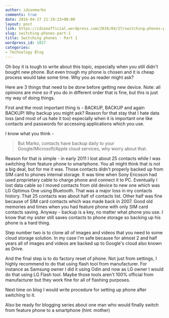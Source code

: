 ```yaml
---
author: idzanmarko
comments: true
date: 2016-04-27 21:19:23+00:00
layout: post
link: https://idzanofficial.wordpress.com/2016/04/27/switching-phones-part-1/
slug: switching-phones-part-1
title: Switching phones - Part 1
wordpress_id: 1027
categories:
- Technology Blog
---
```


Oh boy it is tough to write about this topic, especially when you still didn't bought new phone. But even trough my phone is chosen and it is cheap process would take some time. Why you as reader might ask?

Here are 3 things that need to be done before getting new device.
Note: all opinions are mine so if you do in different order that is fine, but this is just my way of doing things.

First and the most important thing is - BACKUP, BACKUP and again BACKUP! Why backup you might ask? Reason for that stay that I hate data loss (and most of us hate it too) especially when it is important one like contacts and passwords for accessing applications which you use.

I know what you think -


<blockquote>But Marko, contacts have backup daily to your Google/Microsoft/Apple cloud services, why worry about that.</blockquote>


Reason for that is simple - in early 2011 I lost about 25 contacts while I was switching from feature phone to smartphone. You all might think that is not a big deal, but for me it was. Those contacts didn't properly backed up from SIM card to phones internal storage. It was time when Sony Ericsson had used proprietary cable to charge phone and connect it to PC. Eventually I lost data cable so I moved contacts from old device to new one which was LG Optimus One using Bluetooth. That was a major loss in my contacts history. That 25 contacts was about half of contacts list. Other half was fine because of SIM card contacts which was made back in 2007. Good old memories and times when you had feature phone with only SIM card contacts saving. Anyway - backup is a key, no matter what phone you use. I know that my sister still saves contacts to phone storage so backing up his phone is a hard thing.

Step number two is to clone all of images and videos that you need to some cloud storage solution. In my case I'm safe because for almost 2 and half years all of images and videos are backed up to Google's cloud also known as Drive.

And the final step is to do factory reset of phone. Not just from settings, I highly recommend to do that using flash tool from manufacturer. For instance as Samsung owner I did it using Odin and now as LG owner I would do that using LG Flash tool. Maybe those tools aren't 100% official from manufacturer but they work fine for all of flashing purposes.

Next time on blog I would write procedure for setting up phone after switching to it.

Also be ready for blogging series about one man who would finally switch from feature phone to a smartphone (hint: mother)
